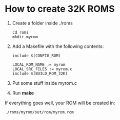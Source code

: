 # How to create 32K ROMS

1. Create a folder inside ./roms

    ```
    cd roms
    mkdir myrom
    ```

2. Add a Makefile with the following contents:

    ```
    include $(CONFIG_ROM)

    LOCAL_ROM_NAME := myrom
    LOCAL_SRC_FILES := myrom.c
    include $(BUILD_ROM_32K)
    ```

3. Put some stuff inside myrom.c
4. Run **make**

If everything goes well, your ROM will be created in:

```
./roms/myrom/out/rom/myrom.rom
```
